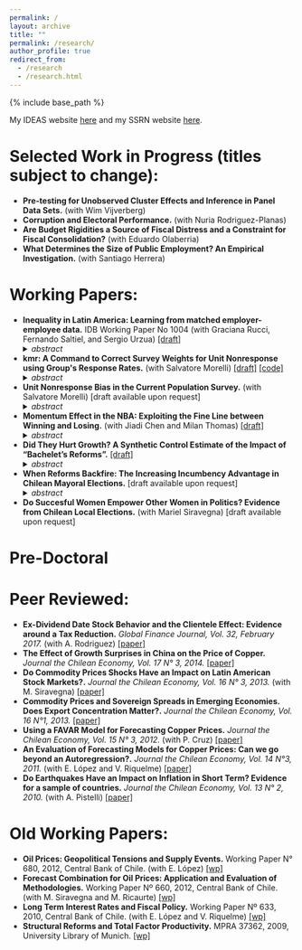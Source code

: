 ```yaml
---
permalink: /
layout: archive
title: ""
permalink: /research/
author_profile: true
redirect_from:
  - /research
  - /research.html
---
```


{% include base_path %}

My IDEAS website [here](https://ideas.repec.org/f/pmu357.html) and my SSRN website [here](https://papers.ssrn.com/sol3/cf_dev/AbsByAuth.cfm?per_id=1614662).

# Selected Work in Progress (titles subject to change):

* **Pre-testing for Unobserved Cluster Effects and Inference in Panel Data Sets.** (with Wim Vijverberg)
* **Corruption and Electoral Performance.** (with Nuria Rodriguez-Planas)
* **Are Budget Rigidities a Source of Fiscal Distress and a Constraint for Fiscal Consolidation?** (with Eduardo Olaberria)
* **What Determines the Size of Public Employment? An Empirical Investigation.** (with Santiago Herrera)

# Working Papers:

* **Inequality in Latin America: Learning from matched employer-employee data.** IDB Working Paper No 1004 (with Graciana Rucci, Fernando Saltiel, and Sergio Urzua) [[draft]](https://publications.iadb.org/publications/english/document/Wage_Inequality_in_Latin_America_Learning_from_Matched_Employer-Employee_Data_en_en.pdf) <details> <summary> <i> abstract </i> </summary> <p> <div class="panel" style="background-color: #F1F1F1; color: #666; padding: 10px;"> Inequality in Latin America fell substantially in the early 2000s. In this paper, we take advantage of administrative matched employee-employed data in Brazil, Chile and Ecuador to examine whether these inequality trends held in the formal sector, as well. We document a significant decrease in the log variance of earnings in Brazil and Ecuador in the early 2000s, whereas inequality in Chile between 2008 and 2015 remained largely flat. In this context, we find that inequality among salaried workers is largely a between-firm phenomenon across these three countries. We expand on our descriptive analysis and estimate an additive worker and firm fixed effects model to understand the driving factors behind inequality in the region. We find a significant decline in between-firm inequality in Brazil and a modest one in Chile. We last focus our attention on the commodities and manufacturing sectors, which were directly exposed to two large external shocks, the commodity-boom and the “China Shock”. We find an increase in inequality in the former sector accompanied by an reduction in inequality in the latter across the region. </div> </p> </details>
* **kmr: A Command to Correct Survey Weights for Unit Nonresponse using Group's Response Rates.** (with Salvatore Morelli) [[draft]](http://erciomunoz.github.io/files/Draft.pdf) [[code]](https://github.com/erciomunoz/kmr) <details> <summary> <i> abstract </i> </summary> <p> <div class="panel" style="background-color: #F1F1F1; color: #666; padding: 10px;"> This article describes kmr, a Stata command to estimate a micro compliance function using group’s nonresponse rates (2007, Journal of Econometrics 136: 213-235), which can be used to correct survey weights for unit nonresponse. We illustrate the use of kmr with an empirical example using the Current Population Survey and state-level nonresponse rates. </div> </p> </details> 
* **Unit Nonresponse Bias in the Current Population Survey.** (with Salvatore Morelli) [draft available upon request] <details> <summary> <i> abstract </i> </summary> <p> <div class="panel" style="background-color: #F1F1F1; color: #666; padding: 10px;"> Korinek, Mistiaen, and Ravallion 2007 (Journal of Econometrics 136: 213-235) proposes a method to correct the bias generated by unit nonresponse that depends on household characteristics such as income. They make use of CPS data from 1997 to 2004. In this paper we replicate and extend their empirical results, confirming that response probability is strictly dependent on income levels. With one exception, we replicate in a ‘narrow sense’ the set of year-by-year point estimates. In addition, we use data from 1977 to 2018 to extend the previous results along three dimensions. First, we show that the estimated parameters vary in an important way over time, suggesting an increase in the impact of income on survey compliance during the last decade. Second, we find that the best specification changes over time but it often appears to be one that includes a quadratic term on income, which fits with recent evidence of non-monotonicity in response rates of the Current Population Survey. Finally, the adjustment of household survey weights for differential nonresponse resulted in substantial upward adjustments for the Gini index (8.5% on average across years), top income shares (40% on average across years), total
income (8.1% on average across years), and a downward correction in poverty rates (-8.1% on average across years). </div> </p> </details> 
* **Momentum Effect in the NBA: Exploiting the Fine Line between Winning and Losing.** (with Jiadi Chen and Milan Thomas) [[draft]](https://papers.ssrn.com/sol3/papers.cfm?abstract_id=3391748) <details> <summary> <i> abstract </i> </summary> <p> <div class="panel" style="background-color: #F1F1F1; color: #666; padding: 10px;"> Competition in the National Basketball Association takes on two formats in a single season. This provides a pair of fronts on which to test the existence of momentum effects, which have been analyzed extensively in finance and sports. We assess whether a team that wins a match has a higher probability of winning the next match. Since winning is endogenous, we identify the causal effect of winning a game using a regression discontinuity design with NBA data from 1950 to 2018. Like other recent studies, we find evidence of a positive momentum effect in the regular season. In contrast, we find a negative momentum effect for the playoffs. We argue that the tournament design of the playoffs theoretically provides a better set-up to estimate the momentum effect because opponents match up consecutively and repeatedly (allowing us to better control for unobserved factors such as team strength, home-court advantage, and rest time), and that the two parts of the NBA season are not comparable because the incentives of teams and the league shift during the playoffs. Our findings highlight the importance of defining both the nature and domain of momentum, and that, even within a sports league, the existence of momentum depends on context. </div> </p> </details>
* **Did They Hurt Growth? A Synthetic Control Estimate of the Impact of “Bachelet’s Reforms”.** [[draft]](http://erciomunoz.github.io/files/Draft_21Jan2019.pdf) <details> <summary> <i> abstract </i> </summary> <p> <div class="panel" style="background-color: #F1F1F1; color: #666; padding: 10px;"> This paper uses the synthetic control method to estimate the short-term impact on GDP of the reforms implemented between 2014 and 2017 in Chile by the government of President Michelle Bachelet. I find a cumulative fall by the end of 2017 of 13% relative to the synthetic counterfactual. This result is robust to the use of a donor pool that includes economies for which primary commodities are relevant, as well as one that
only includes OECD countries. </div> </p> </details>
* **When Reforms Backfire: The Increasing Incumbency Advantage in Chilean Mayoral Elections.** [draft available upon request] <details> <summary> <i> abstract </i> </summary> <p> <div class="panel" style="background-color: #F1F1F1; color: #666; padding: 10px;"> This paper uses a regression discontinuity design to estimate the causal effect of incumbency status on the probability of winning a mayoral election in Chile. Moreover, it studies how it changed with a reform in the political campaign law that limited advertisement and modified the way in which campaigns were financed to shed some light on some of the potential determinants of this electoral advantage. I find a significant incumbency advantage only after the reform implemented in 2016. For the mayoral elections between 1996 and 2012, I do not find statistically significant advantage but in 2016 election being the incumbent increases significantly the unconditional probability of being elected by 39 percentage points. This finding suggests that the reform benefited the incumbents. </div> </p> </details> 
* **Do Succesful Women Empower Other Women in Politics? Evidence from Chilean Local Elections.** (with Mariel Siravegna) [draft available upon request] 

# Pre-Doctoral
# Peer Reviewed:

* **Ex-Dividend Date Stock Behavior and the Clientele Effect: Evidence around a Tax Reduction.** *Global Finance Journal, Vol. 32, February 2017.* (with A. Rodriguez) [[paper]](http://www.sciencedirect.com/science/article/pii/S1044028316300795)
* **The Effect of Growth Surprises in China on the Price of Copper.** *Journal the Chilean Economy, Vol. 17 N° 3, 2014.* [[paper]](http://si2.bcentral.cl/public/pdf/revista-economia/2014/dic/recv17n3dic2014-pp110-123.pdf)
* **Do Commodity Prices Shocks Have an Impact on Latin American Stock Markets?.** *Journal the Chilean Economy, Vol. 16 N° 3, 2013.* (with M. Siravegna) [[paper]](http://si2.bcentral.cl/public/pdf/revista-economia/2013/dic/recv16n3dic2013pp102-118.pdf)
* **Commodity Prices and Sovereign Spreads in Emerging Economies. Does Export Concentration Matter?.** *Journal the Chilean Economy, Vol. 16 N°1, 2013.* [[paper]](http://si2.bcentral.cl/public/pdf/revista-economia/2013/abr/recv16n1abr2013pp100-121.pdf)
* **Using a FAVAR Model for Forecasting Copper Prices.** *Journal the Chilean Economy, Vol. 15 N° 3, 2012.* (with P. Cruz) [[paper]](http://si2.bcentral.cl/public/pdf/revista-economia/2012/dic/recv15n3dic2012pp84-95.pdf)
* **An Evaluation of Forecasting Models for Copper Prices: Can we go beyond an Autoregression?.** *Journal the Chilean Economy, Vol. 14 N°3, 2011.* (with E. López and V. Riquelme) [[paper]](http://si2.bcentral.cl/public/pdf/revista-economia/2011/dic/recv14n3dic2011pp83-96.pdf)
* **Do Earthquakes Have an Impact on Inflation in Short Term? Evidence for a sample of countries.** *Journal the Chilean Economy, Vol. 13 N° 2, 2010.* (with A. Pistelli) [[paper]](http://si2.bcentral.cl/public/pdf/revista-economia/2010/ago/recv13n2ago2010pp113-127.pdf)

#  Old Working Papers:

* **Oil Prices: Geopolitical Tensions and Supply Events.** Working Paper N° 680, 2012, Central Bank of Chile. (with E. López) [[wp]](https://ideas.repec.org/p/chb/bcchwp/680.html)
* **Forecast Combination for Oil Prices: Application and Evaluation of Methodologies.** Working Paper Nº 660, 2012, Central Bank of Chile. (with M. Siravegna and M. Ricaurte) [[wp]](https://ideas.repec.org/p/chb/bcchwp/660.html)
* **Long Term Interest Rates and Fiscal Policy.** Working Paper Nº 633, 2010, Central Bank of Chile. (with E. López and V. Riquelme) [[wp]](https://ideas.repec.org/p/chb/bcchwp/633.html)
* **Structural Reforms and Total Factor Productivity.** MPRA 37362, 2009, University Library of Munich. [[wp]](https://ideas.repec.org/p/pra/mprapa/37362.html)

